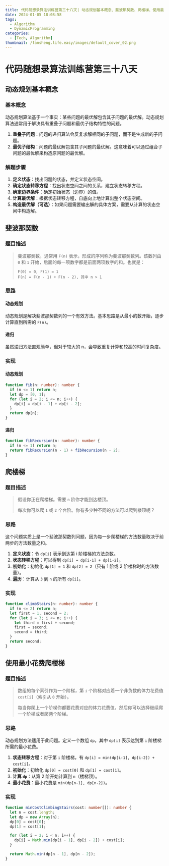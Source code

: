 ```yaml
---
title: 代码随想录算法训练营第三十八天| 动态规划基本概念、斐波那契数、爬楼梯、使用最小花费爬楼梯
date: 2024-01-05 18:08:58
tags:
  - Algorithm
  - DynamicProgramming
categories:
  - [Tech, Algorithm]
thumbnail: /fansheng.life.easy/images/default_cover_02.png
---
```


# 代码随想录算法训练营第三十八天

## 动态规划基本概念

### 基本概念

动态规划算法基于一个事实：某些问题的最优解包含其子问题的最优解。动态规划算法通常用于解决具有重叠子问题和最优子结构特性的问题。

1. **重叠子问题**：问题的递归算法会反复求解相同的子问题，而不是生成新的子问题。
2. **最优子结构**：问题的最优解包含其子问题的最优解。这意味着可以通过组合子问题的最优解来构造原问题的最优解。

### 解题步骤
1. **定义状态**：找出问题的状态，并定义状态空间。
2. **确定状态转移方程**：找出状态空间之间的关系，建立状态转移方程。
3. **确定边界条件**：确定初始状态（边界）的值。
4. **计算最优解**：根据状态转移方程，自底向上地计算出整个状态空间。
5. **构造最优解（可选）**：如果问题需要输出解的具体方案，需要从计算的状态空间中构造解。

## 斐波那契数

### 题目描述

> 斐波那契数，通常用 `F(n)` 表示，形成的序列称为斐波那契数列。该数列由 `0` 和 `1` 开始，后面的每一项数字都是前面两项数字的和。也就是：
> 
> ```
> F(0) = 0, F(1) = 1
> F(n) = F(n - 1) + F(n - 2), 其中 n > 1
> ```

### 思路

#### 动态规划

动态规划是解决斐波那契数列的一个有效方法。基本思路是从最小的数开始，逐步计算直到所需的 `F(n)`。

#### 递归

虽然递归方法直观简单，但对于较大的 n，会导致重复计算和较高的时间复杂度。

### 实现

#### 动态规划

```typescript
function fib(n: number): number {
  if (n <= 1) return n;
  let dp = [0, 1];
  for (let i = 2; i <= n; i++) {
    dp[i] = dp[i - 1] + dp[i - 2];
  }
  return dp[n];
}
```

#### 递归

```typescript
function fibRecursion(n: number): number {
  if (n <= 1) return n;
  return fibRecursion(n - 1) + fibRecursion(n - 2);
}
```

## 爬楼梯

### 题目描述

> 假设你正在爬楼梯。需要 `n` 阶你才能到达楼顶。
> 
> 每次你可以爬 `1` 或 `2` 个台阶。你有多少种不同的方法可以爬到楼顶呢？

### 思路

这个问题实质上是一个斐波那契数列问题，因为每一步爬楼梯的方法数量取决于前两步的方法数量之和。

1. **定义状态**：令 `dp[i]` 表示到达第 i 阶楼梯的方法总数。
2. **状态转移方程**：可以得到 `dp[i] = dp[i-1] + dp[i-2]`。
3. **初始化**：初始化 `dp[1] = 1` 和 `dp[2] = 2`（只有 1 阶或 2 阶楼梯时的方法数量）。
4. **遍历**：计算从 `3` 到 `n` 的所有 `dp[i]`。

### 实现

```typescript
function climbStairs(n: number): number {
  if (n <= 2) return n;
  let first = 1, second = 2;
  for (let i = 3; i <= n; i++) {
    let third = first + second;
    first = second;
    second = third;
  }
  return second;
}
```

## 使用最小花费爬楼梯

### 题目描述

> 数组的每个索引作为一个阶梯，第 `i` 个阶梯对应着一个非负数的体力花费值 `cost[i]`（索引从 `0` 开始）。
> 
> 每当你爬上一个阶梯你都要花费对应的体力花费值，然后你可以选择继续爬一个阶梯或者爬两个阶梯。

### 思路

动态规划方法适用于此问题。定义一个数组 `dp`，其中 `dp[i]` 表示达到第 `i` 阶楼梯所需的最小花费。

1. **状态转移方程**：对于第 `i` 阶楼梯，有 `dp[i] = min(dp[i-1], dp[i-2]) + cost[i]`。
2. **初始化**：初始化 `dp[0] = cost[0]` 和 `dp[1] = cost[1]`。
3. **计算 `dp`**：从第 2 阶开始计算到 `n`（楼梯顶）。
4. **最小花费**：最小花费是 `min(dp[n-1], dp[n-2])`。

### 实现

```typescript
function minCostClimbingStairs(cost: number[]): number {
  let n = cost.length;
  let dp = new Array(n);
  dp[0] = cost[0];
  dp[1] = cost[1];

  for (let i = 2; i < n; i++) {
    dp[i] = Math.min(dp[i - 1], dp[i - 2]) + cost[i];
  }

  return Math.min(dp[n - 1], dp[n - 2]);
}
```

